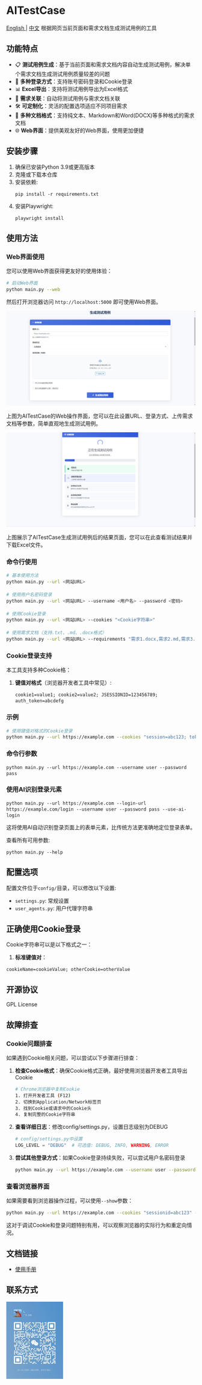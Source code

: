 # AITestCase
[English ](README_EN.md) | [中文](README_CN.md)
根据网页当前页面和需求文档生成测试用例的工具

## 功能特点

- 📋 **测试用例生成**：基于当前页面和需求文档内容自动生成测试用例，解决单个需求文档生成测试用例质量较差的问题
- 🔐 **多种登录方式**：支持账号密码登录和Cookie登录
- 📊 **Excel导出**：支持将测试用例导出为Excel格式
- 📝 **需求关联**：自动将测试用例与需求文档关联
- 🛠️ **可定制化**：灵活的配置选项适应不同项目需求
- 📄 **多种文档格式**：支持纯文本、Markdown和Word(DOCX)等多种格式的需求文档
- 🌐 **Web界面**：提供美观友好的Web界面，使用更加便捷

## 安装步骤

1. 确保已安装Python 3.9或更高版本
2. 克隆或下载本仓库
3. 安装依赖:
   ```
   pip install -r requirements.txt
   ```
4. 安装Playwright:
   ```
   playwright install
   ```

## 使用方法

### Web界面使用

您可以使用Web界面获得更友好的使用体验：

```bash
# 启动Web界面
python main.py --web
```

然后打开浏览器访问 `http://localhost:5000` 即可使用Web界面。

![AITestCase Web界面](页面.png)

上图为AITestCase的Web操作界面，您可以在此设置URL、登录方式、上传需求文档等参数，简单直观地生成测试用例。

![AITestCase 结果页面](页面2.png)

上图展示了AITestCase生成测试用例后的结果页面，您可以在此查看测试结果并下载Excel文件。

### 命令行使用

```bash
# 基本使用方法
python main.py --url <网站URL>

# 使用用户名密码登录
python main.py --url <网站URL> --username <用户名> --password <密码>

# 使用Cookie登录
python main.py --url <网站URL> --cookies "<Cookie字符串>"

# 使用需求文档（支持.txt、.md、.docx格式）
python main.py --url <网站URL> --requirements "需求1.docx,需求2.md,需求3.txt"
```

### Cookie登录支持

本工具支持多种Cookie格：

1. **键值对格式**（浏览器开发者工具中常见）:
   ```
   cookie1=value1; cookie2=value2; JSESSIONID=123456789; auth_token=abcdefg
   ```

### 示例

```bash
# 使用键值对格式的Cookie登录
python main.py --url https://example.com --cookies "session=abc123; token=xyz789"

```

### 命令行参数

```
python main.py --url https://example.com --username user --password pass
```

### 使用AI识别登录元素

```
python main.py --url https://example.com --login-url https://example.com/login --username user --password pass --use-ai-login
```

这将使用AI自动识别登录页面上的表单元素，比传统方法更准确地定位登录表单。

查看所有可用参数:

```
python main.py --help
```

## 配置选项

配置文件位于`config/`目录，可以修改以下设置:

- `settings.py`: 常规设置
- `user_agents.py`: 用户代理字符串

## 正确使用Cookie登录

Cookie字符串可以是以下格式之一：

1. **标准键值对**：
```
cookieName=cookieValue; otherCookie=otherValue
```


## 开源协议

   GPL License 

## 故障排查

### Cookie问题排查

如果遇到Cookie相关问题，可以尝试以下步骤进行排查：

1. **检查Cookie格式**：确保Cookie格式正确，最好使用浏览器开发者工具导出Cookie
   ```bash
   # Chrome浏览器中复制Cookie
   1. 打开开发者工具 (F12)
   2. 切换到Application/Network标签页
   3. 找到Cookie或请求中的Cookie头
   4. 复制完整的Cookie字符串
   ```

2. **查看详细日志**：修改config/settings.py，设置日志级别为DEBUG
   ```python
   # config/settings.py中设置
   LOG_LEVEL = "DEBUG"  # 可选值: DEBUG, INFO, WARNING, ERROR
   ```

3. **尝试其他登录方式**：如果Cookie登录持续失败，可以尝试用户名密码登录
   ```bash
   python main.py --url https://example.com --username user --password pass
   ```

### 查看浏览器界面

如果需要看到浏览器操作过程，可以使用`--show`参数：

```bash
python main.py --url https://example.com --cookies "sessionid=abc123" --show true
```

这对于调试Cookie和登录问题特别有用，可以观察浏览器的实际行为和重定向情况。 
## 文档链接

- [使用手册](USAGE.md)

## 联系方式

<img src="contact.jpg" alt="Contact QR Code" style="width: 30%; height: auto;">